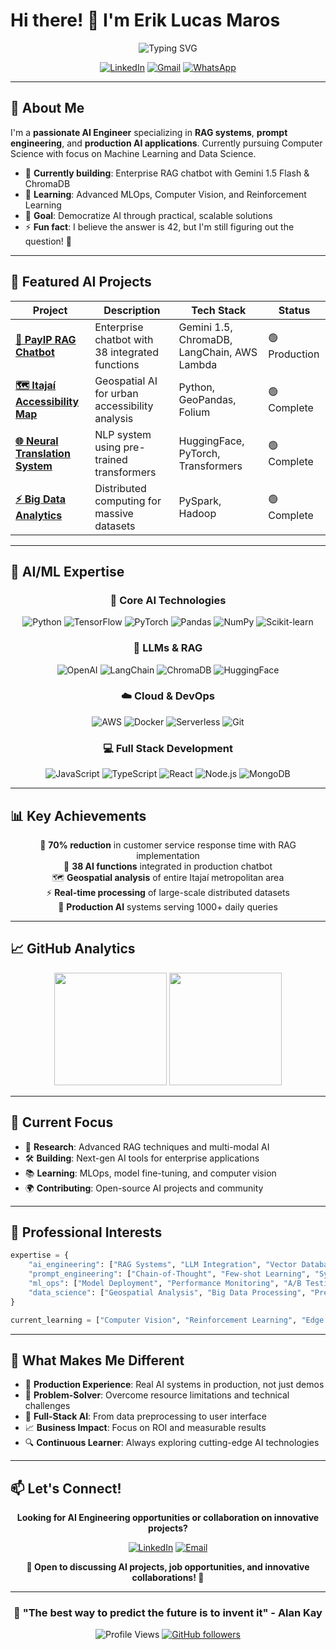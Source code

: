 # Hi there! 👋 I'm Erik Lucas Maros

<div align="center">

![Typing SVG](https://readme-typing-svg.herokuapp.com?font=Fira+Code&weight=600&size=28&pause=1000&color=00D4AA&center=true&vCenter=true&width=600&lines=AI+Engineer+%26+Full+Stack+Developer;RAG+Systems+Specialist;Prompt+Engineering+Expert;5%2B+Years+Coding+Experience)

[![LinkedIn](https://img.shields.io/badge/LinkedIn-0077B5?style=for-the-badge&logo=linkedin&logoColor=white)](https://www.linkedin.com/in/erik-maros-81916869/)
[![Gmail](https://img.shields.io/badge/Gmail-D14836?style=for-the-badge&logo=gmail&logoColor=white)](mailto:eriklm42@gmail.com)
[![WhatsApp](https://img.shields.io/badge/WhatsApp-25D366?style=for-the-badge&logo=whatsapp&logoColor=white)](https://api.whatsapp.com/send?phone=5547992214081)

</div>

---

## 🤖 About Me

I'm a **passionate AI Engineer** specializing in **RAG systems**, **prompt engineering**, and **production AI applications**. Currently pursuing Computer Science with focus on Machine Learning and Data Science.

- 🔭 **Currently building**: Enterprise RAG chatbot with Gemini 1.5 Flash & ChromaDB
- 🌱 **Learning**: Advanced MLOps, Computer Vision, and Reinforcement Learning  
- 🎯 **Goal**: Democratize AI through practical, scalable solutions
- ⚡ **Fun fact**: I believe the answer is 42, but I'm still figuring out the question! 🚀

---

## 🚀 Featured AI Projects

<div align="center">

| Project | Description | Tech Stack | Status |
|---------|-------------|------------|--------|
| [**🤖 PayIP RAG Chatbot**](https://github.com/eriklm42/chat-bot) | Enterprise chatbot with 38 integrated functions | Gemini 1.5, ChromaDB, LangChain, AWS Lambda | 🟢 Production |
| [**🗺️ Itajaí Accessibility Map**](https://github.com/eriklm42/Graphics-Geographic-Map) | Geospatial AI for urban accessibility analysis | Python, GeoPandas, Folium | 🟢 Complete |
| [**🌐 Neural Translation System**](https://github.com/eriklm42/Spell-Checker-NLP) | NLP system using pre-trained transformers | HuggingFace, PyTorch, Transformers | 🟢 Complete |
| [**⚡ Big Data Analytics**](https://github.com/eriklm42/pyspark) | Distributed computing for massive datasets | PySpark, Hadoop | 🟢 Complete |

</div>

---

## 🧠 AI/ML Expertise

<div align="center">

### 🤖 Core AI Technologies
![Python](https://img.shields.io/badge/Python-3776AB?style=for-the-badge&logo=python&logoColor=white)
![TensorFlow](https://img.shields.io/badge/TensorFlow-FF6F00?style=for-the-badge&logo=tensorflow&logoColor=white)
![PyTorch](https://img.shields.io/badge/PyTorch-EE4C2C?style=for-the-badge&logo=pytorch&logoColor=white)
![Pandas](https://img.shields.io/badge/Pandas-150458?style=for-the-badge&logo=pandas&logoColor=white)
![NumPy](https://img.shields.io/badge/NumPy-013243?style=for-the-badge&logo=numpy&logoColor=white)
![Scikit-learn](https://img.shields.io/badge/Scikit--learn-F7931E?style=for-the-badge&logo=scikit-learn&logoColor=white)

### 🔗 LLMs & RAG
![OpenAI](https://img.shields.io/badge/OpenAI-412991?style=for-the-badge&logo=openai&logoColor=white)
![LangChain](https://img.shields.io/badge/LangChain-121212?style=for-the-badge&logo=chainlink&logoColor=white)
![ChromaDB](https://img.shields.io/badge/ChromaDB-FF4B4B?style=for-the-badge&logo=database&logoColor=white)
![HuggingFace](https://img.shields.io/badge/HuggingFace-FFD21E?style=for-the-badge&logo=huggingface&logoColor=black)

### ☁️ Cloud & DevOps
![AWS](https://img.shields.io/badge/AWS-232F3E?style=for-the-badge&logo=amazon-aws&logoColor=white)
![Docker](https://img.shields.io/badge/Docker-2496ED?style=for-the-badge&logo=docker&logoColor=white)
![Serverless](https://img.shields.io/badge/Serverless-FD5750?style=for-the-badge&logo=serverless&logoColor=white)
![Git](https://img.shields.io/badge/Git-F05032?style=for-the-badge&logo=git&logoColor=white)

### 💻 Full Stack Development
![JavaScript](https://img.shields.io/badge/JavaScript-F7DF1E?style=for-the-badge&logo=javascript&logoColor=black)
![TypeScript](https://img.shields.io/badge/TypeScript-007ACC?style=for-the-badge&logo=typescript&logoColor=white)
![React](https://img.shields.io/badge/React-20232A?style=for-the-badge&logo=react&logoColor=61DAFB)
![Node.js](https://img.shields.io/badge/Node.js-43853D?style=for-the-badge&logo=node.js&logoColor=white)
![MongoDB](https://img.shields.io/badge/MongoDB-4EA94B?style=for-the-badge&logo=mongodb&logoColor=white)

</div>

---

## 📊 Key Achievements

<div align="center">

🎯 **70% reduction** in customer service response time with RAG implementation  
🚀 **38 AI functions** integrated in production chatbot  
🗺️ **Geospatial analysis** of entire Itajaí metropolitan area  
⚡ **Real-time processing** of large-scale distributed datasets  
🤖 **Production AI** systems serving 1000+ daily queries  

</div>

---

## 📈 GitHub Analytics

<div align="center">

<img height="180em" src="https://github-readme-stats.vercel.app/api?username=eriklm42&show_icons=true&theme=tokyonight&include_all_commits=true&count_private=true"/>
<img height="180em" src="https://github-readme-stats.vercel.app/api/top-langs/?username=eriklm42&layout=compact&langs_count=8&theme=tokyonight"/>

</div>

<div align="center">
</div>

---

## 🎯 Current Focus

- 🔬 **Research**: Advanced RAG techniques and multi-modal AI
- 🛠️ **Building**: Next-gen AI tools for enterprise applications  
- 📚 **Learning**: MLOps, model fine-tuning, and computer vision
- 🌍 **Contributing**: Open-source AI projects and community

---

## 💼 Professional Interests

```python
expertise = {
    "ai_engineering": ["RAG Systems", "LLM Integration", "Vector Databases"],
    "prompt_engineering": ["Chain-of-Thought", "Few-shot Learning", "System Optimization"],
    "ml_ops": ["Model Deployment", "Performance Monitoring", "A/B Testing"],
    "data_science": ["Geospatial Analysis", "Big Data Processing", "Predictive Analytics"]
}

current_learning = ["Computer Vision", "Reinforcement Learning", "Edge AI Deployment"]
```

---

## 🌟 What Makes Me Different

- 🚀 **Production Experience**: Real AI systems in production, not just demos
- 🧠 **Problem-Solver**: Overcome resource limitations and technical challenges
- 🔄 **Full-Stack AI**: From data preprocessing to user interface
- 📈 **Business Impact**: Focus on ROI and measurable results
- 🔍 **Continuous Learner**: Always exploring cutting-edge AI technologies

---

## 📫 Let's Connect!

<div align="center">

**Looking for AI Engineering opportunities or collaboration on innovative projects?**

[![LinkedIn](https://img.shields.io/badge/Let's_Connect_on_LinkedIn-0077B5?style=for-the-badge&logo=linkedin&logoColor=white)](https://www.linkedin.com/in/erik-maros-81916869/)
[![Email](https://img.shields.io/badge/Send_me_an_Email-D14836?style=for-the-badge&logo=gmail&logoColor=white)](mailto:eriklm42@gmail.com)

**🌟 Open to discussing AI projects, job opportunities, and innovative collaborations! 🌟**

</div>

---

<div align="center">

### 💫 "The best way to predict the future is to invent it" - Alan Kay

![Profile Views](https://komarev.com/ghpvc/?username=eriklm42&color=brightgreen&style=for-the-badge)
[![GitHub followers](https://img.shields.io/github/followers/eriklm42?style=for-the-badge&color=blue)](https://github.com/eriklm42)

</div> 

